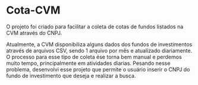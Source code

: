 # Cota-CVM
O projeto foi criado para facilitar a coleta de cotas de fundos listados na CVM através do CNPJ. 

Atualmente, a CVM disponibiliza alguns dados dos fundos de investimentos através de arquivos CSV, sendo 1 arquivo por mês e atualizado diariamente. O processo para esse tipo de coleta ése torna bem manual e perdemos muito tempo, principalmente em atividades diarias. Pesando nesse problema, desenvolvi esse projeto que permite o usuário inserir o CNPJ do fundo de investimento que deseja e realizar a busca.
